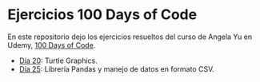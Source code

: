 # Ejercicios 100 Days of Code

En este repositorio dejo los ejercicios resueltos del curso de Angela Yu en Udemy, [100 Days of Code](https://www.udemy.com/course/100-days-of-code/).

- [Día 20](snake-game/snake-game.md): Turtle Graphics.
- [Día 25](Day-25/Day-25.md): Librería Pandas y manejo de datos en formato CSV.